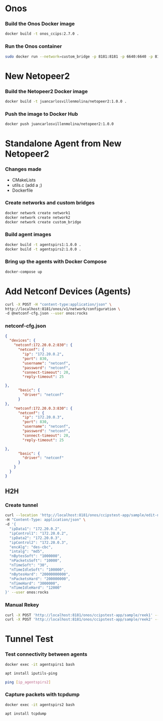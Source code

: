 
# Onos

### Build the Onos Docker image
```bash
docker build -t onos_ccips:2.7.0 .
```

### Run the Onos container
```bash
sudo docker run --network=custom_bridge -p 8181:8181 -p 6640:6640 -p 8101:8101 -p 6633:6633 -p 6653:6653 -p 9876:9876 onos_ccips:2.7.0
```

# New Netopeer2

### Build the Netopeer2 Docker image
```bash
docker build -t juancarlosvillenmolina/netopeer2:1.0.0 .
```

### Push the image to Docker Hub
```bash
docker push juancarlosvillenmolina/netopeer2:1.0.0
```

# Standalone Agent from New Netopeer2

### Changes made
- CMakeLists
- utils.c (add a ;)
- Dockerfile

### Create networks and custom bridges
```bash
docker network create network1
docker network create network2
docker network create custom_bridge
```

### Build agent images
```bash
docker build -t agentspirs1:1.0.0 .
docker build -t agentspirs2:1.0.0 .
```

### Bring up the agents with Docker Compose
```bash
docker-compose up
```

# Add Netconf Devices (Agents)
```bash
curl -X POST -H "content-type:application/json" \
http://localhost:8181/onos/v1/network/configuration \
-d @netconf-cfg.json --user onos:rocks
```
### netconf-cfg.json
```json
{
  "devices": {
    "netconf:172.20.0.2:830": {
      "netconf": {
        "ip": "172.20.0.2",
        "port": 830,
        "username": "netconf",
        "password": "netconf",
        "connect-timeout": 20,
        "reply-timeout": 25

},
      "basic": {
        "driver": "netconf"
      }
},
    "netconf:172.20.0.3:830": {
      "netconf": {
        "ip": "172.20.0.3",
        "port": 830,
        "username": "netconf",
        "password": "netconf",
        "connect-timeout": 20,
        "reply-timeout": 25

},
      "basic": {
        "driver": "netconf"
      }
    }
  }
}
```


## H2H

### Create tunnel
```bash
curl --location 'http://localhost:8181/onos/ccipstest-app/sample/edit-netconf' \
-H "Content-Type: application/json" \
-d '{
  "ipData1": "172.20.0.2",
  "ipControl1": "172.20.0.2",
  "ipData2": "172.20.0.3",
  "ipControl2": "172.20.0.3",
  "encAlg": "des-cbc",
  "intalg": "md5",
  "nBytesSoft": "1000000",
  "nPacketsSoft": "10000",
  "nTimeSoft": "30",
  "nTimeIdleSoft": "100000",
  "nBytesHard": "20000000000",
  "nPacketsHard": "200000000",
  "nTimeHard": "3000000",
  "nTimeIdleHard": "12000"
}' --user onos:rocks
```

### Manual Rekey
```bash
curl -X POST 'http://localhost:8181/onos/ccipstest-app/sample/reek1' --user onos:rocks
curl -X POST 'http://localhost:8181/onos/ccipstest-app/sample/reek2' --user onos:rocks
```

# Tunnel Test

### Test connectivity between agents
```bash
docker exec -it agentspirs1 bash
```
```bash
apt install iputils-ping
```
```bash
ping [ip_agentspirs2]
```


### Capture packets with tcpdump
```bash
docker exec -it agentspirs2 bash
```
```bash
apt install tcpdump
```
